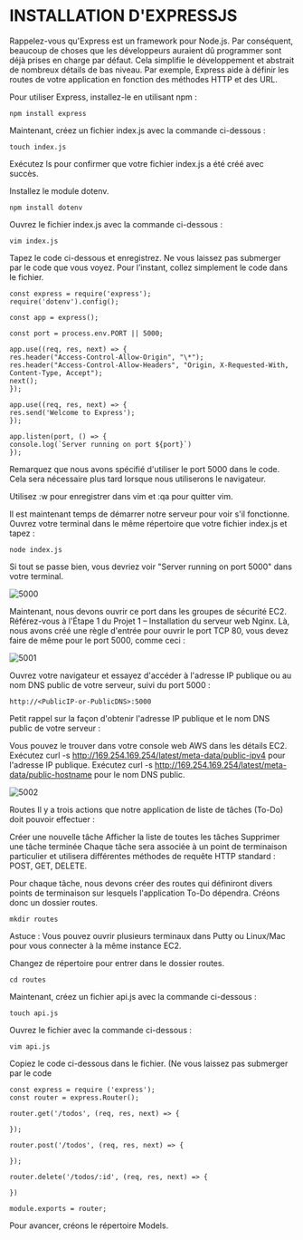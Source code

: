 # INSTALLATION D'EXPRESSJS

Rappelez-vous qu'Express est un framework pour Node.js. Par conséquent, beaucoup de choses que les développeurs auraient dû programmer sont déjà prises en charge par défaut. Cela simplifie le développement et abstrait de nombreux détails de bas niveau. Par exemple, Express aide à définir les routes de votre application en fonction des méthodes HTTP et des URL.

Pour utiliser Express, installez-le en utilisant npm :

```
npm install express
```

Maintenant, créez un fichier index.js avec la commande ci-dessous :

```
touch index.js
```

Exécutez ls pour confirmer que votre fichier index.js a été créé avec succès.

Installez le module dotenv.

```
npm install dotenv
```

Ouvrez le fichier index.js avec la commande ci-dessous :

```
vim index.js
```

Tapez le code ci-dessous et enregistrez. Ne vous laissez pas submerger par le code que vous voyez. Pour l’instant, collez simplement le code dans le fichier.

```
const express = require('express');
require('dotenv').config();

const app = express();

const port = process.env.PORT || 5000;

app.use((req, res, next) => {
res.header("Access-Control-Allow-Origin", "\*");
res.header("Access-Control-Allow-Headers", "Origin, X-Requested-With, Content-Type, Accept");
next();
});

app.use((req, res, next) => {
res.send('Welcome to Express');
});

app.listen(port, () => {
console.log(`Server running on port ${port}`)
});
```


Remarquez que nous avons spécifié d'utiliser le port 5000 dans le code. Cela sera nécessaire plus tard lorsque nous utiliserons le navigateur.

Utilisez :w pour enregistrer dans vim et :qa pour quitter vim.

Il est maintenant temps de démarrer notre serveur pour voir s'il fonctionne. Ouvrez votre terminal dans le même répertoire que votre fichier index.js et tapez :

```
node index.js
```

Si tout se passe bien, vous devriez voir "Server running on port 5000" dans votre terminal.

![5000](https://user-images.githubusercontent.com/85270361/210130555-4322307c-3f48-4ff5-afc2-06a2b389cd94.PNG)



Maintenant, nous devons ouvrir ce port dans les groupes de sécurité EC2. Référez-vous à l'Étape 1 du Projet 1 – Installation du serveur web Nginx. Là, nous avons créé une règle d'entrée pour ouvrir le port TCP 80, vous devez faire de même pour le port 5000, comme ceci :



![5001](https://user-images.githubusercontent.com/85270361/210130592-7d3c477d-c6b7-4682-ad88-577b65fb8444.PNG)


Ouvrez votre navigateur et essayez d'accéder à l'adresse IP publique ou au nom DNS public de votre serveur, suivi du port 5000 :

```
http://<PublicIP-or-PublicDNS>:5000
```


Petit rappel sur la façon d'obtenir l'adresse IP publique et le nom DNS public de votre serveur :

Vous pouvez le trouver dans votre console web AWS dans les détails EC2.
Exécutez curl -s http://169.254.169.254/latest/meta-data/public-ipv4 pour l'adresse IP publique.
Exécutez curl -s http://169.254.169.254/latest/meta-data/public-hostname pour le nom DNS public.



![5002](https://user-images.githubusercontent.com/85270361/210130631-8edbc957-719f-4323-ae55-b9df9614899e.PNG)


Routes
Il y a trois actions que notre application de liste de tâches (To-Do) doit pouvoir effectuer :

Créer une nouvelle tâche
Afficher la liste de toutes les tâches
Supprimer une tâche terminée
Chaque tâche sera associée à un point de terminaison particulier et utilisera différentes méthodes de requête HTTP standard : POST, GET, DELETE.

Pour chaque tâche, nous devons créer des routes qui définiront divers points de terminaison sur lesquels l'application To-Do dépendra. Créons donc un dossier routes.



```
mkdir routes
```


Astuce : Vous pouvez ouvrir plusieurs terminaux dans Putty ou Linux/Mac pour vous connecter à la même instance EC2.

Changez de répertoire pour entrer dans le dossier routes.

```
cd routes
```

Maintenant, créez un fichier api.js avec la commande ci-dessous :

```
touch api.js
```


Ouvrez le fichier avec la commande ci-dessous :

```
vim api.js
```

Copiez le code ci-dessous dans le fichier. (Ne vous laissez pas submerger par le code


```
const express = require ('express');
const router = express.Router();

router.get('/todos', (req, res, next) => {

});

router.post('/todos', (req, res, next) => {

});

router.delete('/todos/:id', (req, res, next) => {

})

module.exports = router;
```


Pour avancer, créons le répertoire Models.
